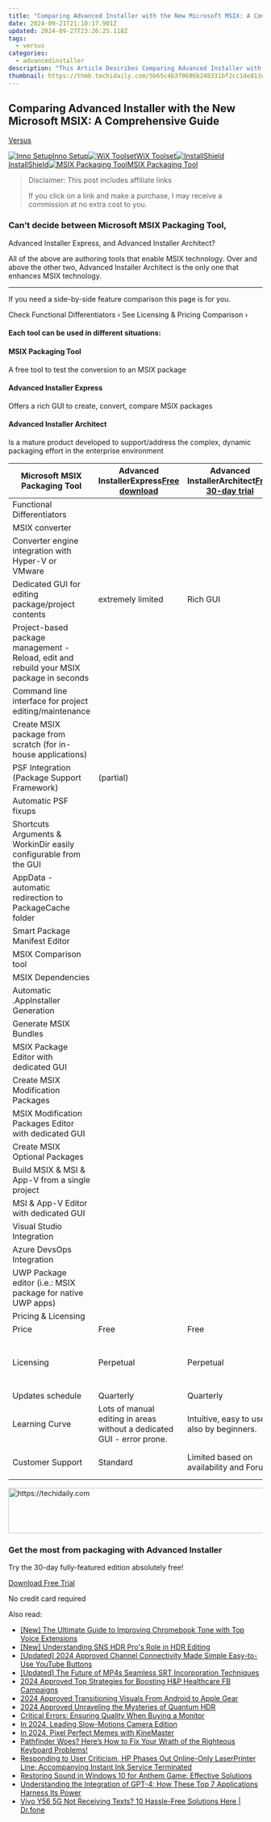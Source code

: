 ```yaml
---
title: "Comparing Advanced Installer with the New Microsoft MSIX: A Comprehensive Guide"
date: 2024-09-21T21:10:17.901Z
updated: 2024-09-27T23:26:25.118Z
tags:
  - versus
categories:
  - advancedinstaller
description: "This Article Describes Comparing Advanced Installer with the New Microsoft MSIX: A Comprehensive Guide"
thumbnail: https://thmb.techidaily.com/5b65c4b3f0686b248331bf2cc1de813c24155eaac6bf71f33265c2968e32a513.jpg
---
```


## Comparing Advanced Installer with the New Microsoft MSIX: A Comprehensive Guide

[Versus](https://tools.techidaily.com/advancedinstaller/products/)

[![Inno Setup](https://cdn.advancedinstaller.com/svg/versus/iconInnoSetup.svg "Inno Setup")Inno Setup](https://www.advancedinstaller.com/versus/inno-setup.html)[![WiX Toolset](https://cdn.advancedinstaller.com/svg/versus/iconWiXToolset.svg "WiX Toolset")WiX Toolset](https://tools.techidaily.com/advancedinstaller/products/)[![InstallShield](https://cdn.advancedinstaller.com/svg/versus/iconInstallShield.svg "InstallShield")InstallShield](https://www.advancedinstaller.com/versus/installshield/adminstudio.html)[![MSIX Packaging Tool](https://cdn.advancedinstaller.com/svg/versus/iconMSIXPackagingTool.svg "MSIX Packaging Tool")MSIX Packaging Tool](https://www.advancedinstaller.com/versus/msix-packaging-tool-vs-advanced-installer.html)

>  Disclaimer: This post includes affiliate links
>
>  If you click on a link and make a purchase, I may receive a commission at no extra cost to you.
>

###  Can’t decide between Microsoft MSIX Packaging Tool,
Advanced Installer Express, and Advanced Installer Architect?

All of the above are authoring tools that enable MSIX technology. Over and above the other two, Advanced Installer Architect is the only one that enhances MSIX technology.

---

If you need a side-by-side feature comparison this page is for you.

 Check Functional Differentiators ›  See Licensing & Pricing Comparison › 

#### Each tool can be used in different situations:

#### MSIX Packaging Tool

A free tool to test the conversion to an MSIX package

#### Advanced Installer Express

Offers a rich GUI to create, convert, compare MSIX packages

#### Advanced Installer Architect

Is a mature product developed to support/address the complex, dynamic packaging effort in the enterprise environment

| Microsoft MSIX Packaging Tool                                                            | Advanced InstallerExpress[Free download](https://tools.techidaily.com/advancedinstaller/products/) | Advanced InstallerArchitect[Free 30-day trial](https://tools.techidaily.com/advancedinstaller/products/) |                                                |
| ---------------------------------------------------------------------------------------- | ------------------------------------------------------------------------------------------------ | -------------------------------------------------------------------------------------------- | ---------------------------------------------- |
| Functional Differentiators                                                               |                                                                                                  |                                                                                              |                                                |
| MSIX converter                                                                           |                                                                                                  |                                                                                              |                                                |
| Converter engine integration with Hyper-V or VMware                                      |                                                                                                  |                                                                                              |                                                |
| Dedicated GUI for editing package/project contents                                       | extremely limited                                                                                | Rich GUI                                                                                     | Rich GUI                                       |
| Project-based package management - Reload, edit and rebuild your MSIX package in seconds |                                                                                                  |                                                                                              |                                                |
| Command line interface for project editing/maintenance                                   |                                                                                                  |                                                                                              |                                                |
| Create MSIX package from scratch (for in-house applications)                             |                                                                                                  |                                                                                              |                                                |
| PSF Integration (Package Support Framework)                                              | (partial)                                                                                        |                                                                                              |                                                |
| Automatic PSF fixups                                                                     |                                                                                                  |                                                                                              |                                                |
| Shortcuts Arguments & WorkinDir easily configurable from the GUI                         |                                                                                                  |                                                                                              |                                                |
| AppData - automatic redirection to PackageCache folder                                   |                                                                                                  |                                                                                              |                                                |
| Smart Package Manifest Editor                                                            |                                                                                                  |                                                                                              |                                                |
| MSIX Comparison tool                                                                     |                                                                                                  |                                                                                              |                                                |
| MSIX Dependencies                                                                        |                                                                                                  |                                                                                              |                                                |
| Automatic .AppInstaller Generation                                                       |                                                                                                  |                                                                                              |                                                |
| Generate MSIX Bundles                                                                    |                                                                                                  |                                                                                              |                                                |
| MSIX Package Editor with dedicated GUI                                                   |                                                                                                  |                                                                                              |                                                |
| Create MSIX Modification Packages                                                        |                                                                                                  |                                                                                              |                                                |
| MSIX Modification Packages Editor with dedicated GUI                                     |                                                                                                  |                                                                                              |                                                |
| Create MSIX Optional Packages                                                            |                                                                                                  |                                                                                              |                                                |
| Build MSIX & MSI & App-V from a single project                                           |                                                                                                  |                                                                                              |                                                |
| MSI & App-V Editor with dedicated GUI                                                    |                                                                                                  |                                                                                              |                                                |
| Visual Studio Integration                                                                |                                                                                                  |                                                                                              |                                                |
| Azure DevsOps Integration                                                                |                                                                                                  |                                                                                              |                                                |
| UWP Package editor (i.e.: MSIX package for native UWP apps)                              |                                                                                                  |                                                                                              |                                                |
| Pricing & Licensing                                                                      |                                                                                                  |                                                                                              |                                                |
| Price                                                                                    | Free                                                                                             | Free                                                                                         | Paid                                           |
| Licensing                                                                                | Perpetual                                                                                        | Perpetual                                                                                    | Perpetual plus first-year Maintenance included |
| Updates schedule                                                                         | Quarterly                                                                                        | Quarterly                                                                                    | Monthly                                        |
| Learning Curve                                                                           | Lots of manual editing in areas without a dedicated GUI - error prone.                           | Intuitive, easy to use also by beginners.                                                    | Intuitive, easy to use also by beginners.      |
| Customer Support                                                                         | Standard                                                                                         | Limited based on availability and Forum                                                      | 24h responsive time                            |

<!-- affiliate ads begin -->
<a href="https://appsumo.8odi.net/c/5597632/2144274/7443" target="_top" id="2144274">
  <img src="//a.impactradius-go.com/display-ad/7443-2144274" border="0" alt="https://techidaily.com" width="600" height="90"/>
</a>
<img height="0" width="0" src="https://appsumo.8odi.net/i/5597632/2144274/7443" style="position:absolute;visibility:hidden;" border="0" />
<!-- affiliate ads end -->

### Get the most from packaging with Advanced Installer

Try the 30-day fully-featured edition absolutely free!

[Download Free Trial](https://tools.techidaily.com/advancedinstaller/products/)

No credit card required

<ins class="adsbygoogle"
     style="display:block"
     data-ad-format="autorelaxed"
     data-ad-client="ca-pub-7571918770474297"
     data-ad-slot="1223367746"></ins>

<ins class="adsbygoogle"
     style="display:block"
     data-ad-client="ca-pub-7571918770474297"
     data-ad-slot="8358498916"
     data-ad-format="auto"
     data-full-width-responsive="true"></ins>

<span class="atpl-alsoreadstyle">Also read:</span>
<div><ul>
<li><a href="https://some-tips.techidaily.com/new-the-ultimate-guide-to-improving-chromebook-tone-with-top-voice-extensions/"><u>[New] The Ultimate Guide to Improving Chromebook Tone with Top Voice Extensions</u></a></li>
<li><a href="https://some-tips.techidaily.com/new-understanding-sns-hdr-pros-role-in-hdr-editing/"><u>[New] Understanding SNS HDR Pro's Role in HDR Editing</u></a></li>
<li><a href="https://facebook-record-videos.techidaily.com/updated-2024-approved-channel-connectivity-made-simple-easy-to-use-youtube-buttons/"><u>[Updated] 2024 Approved Channel Connectivity Made Simple Easy-to-Use YouTube Buttons</u></a></li>
<li><a href="https://some-tips.techidaily.com/updated-the-future-of-mp4s-seamless-srt-incorporation-techniques/"><u>[Updated] The Future of MP4s Seamless SRT Incorporation Techniques</u></a></li>
<li><a href="https://some-tips.techidaily.com/2024-approved-top-strategies-for-boosting-handp-healthcare-fb-campaigns/"><u>2024 Approved Top Strategies for Boosting H&P Healthcare FB Campaigns</u></a></li>
<li><a href="https://some-tips.techidaily.com/2024-approved-transitioning-visuals-from-android-to-apple-gear/"><u>2024 Approved Transitioning Visuals From Android to Apple Gear</u></a></li>
<li><a href="https://some-tips.techidaily.com/2024-approved-unraveling-the-mysteries-of-quantum-hdr/"><u>2024 Approved Unraveling the Mysteries of Quantum HDR</u></a></li>
<li><a href="https://games-able.techidaily.com/critical-errors-ensuring-quality-when-buying-a-monitor/"><u>Critical Errors: Ensuring Quality When Buying a Monitor</u></a></li>
<li><a href="https://some-tips.techidaily.com/in-2024-leading-slow-motions-camera-edition/"><u>In 2024, Leading Slow-Motions Camera Edition</u></a></li>
<li><a href="https://extra-approaches.techidaily.com/in-2024-pixel-perfect-memes-with-kinemaster/"><u>In 2024, Pixel Perfect Memes with KineMaster</u></a></li>
<li><a href="https://program-issues.techidaily.com/pathfinder-woes-heres-how-to-fix-your-wrath-of-the-righteous-keyboard-problems/"><u>Pathfinder Woes? Here’s How to Fix Your Wrath of the Righteous Keyboard Problems!</u></a></li>
<li><a href="https://hardware-help.techidaily.com/responding-to-user-criticism-hp-phases-out-online-only-laserprinter-line-accompanying-instant-ink-service-terminated/"><u>Responding to User Criticism, HP Phases Out Online-Only LaserPrinter Line; Accompanying Instant Ink Service Terminated</u></a></li>
<li><a href="https://sound-issues.techidaily.com/restoring-sound-in-windows-10-for-anthem-game-effective-solutions/"><u>Restoring Sound in Windows 10 for Anthem Game: Effective Solutions</u></a></li>
<li><a href="https://tech-haven.techidaily.com/understanding-the-integration-of-gpt-4-how-these-top-7-applications-harness-its-power/"><u>Understanding the Integration of GPT-4: How These Top 7 Applications Harness Its Power</u></a></li>
<li><a href="https://howto.techidaily.com/vivo-y56-5g-not-receiving-texts-10-hassle-free-solutions-here-drfone-by-drfone-fix-android-problems-fix-android-problems/"><u>Vivo Y56 5G Not Receiving Texts? 10 Hassle-Free Solutions Here | Dr.fone</u></a></li>
</ul></div>

